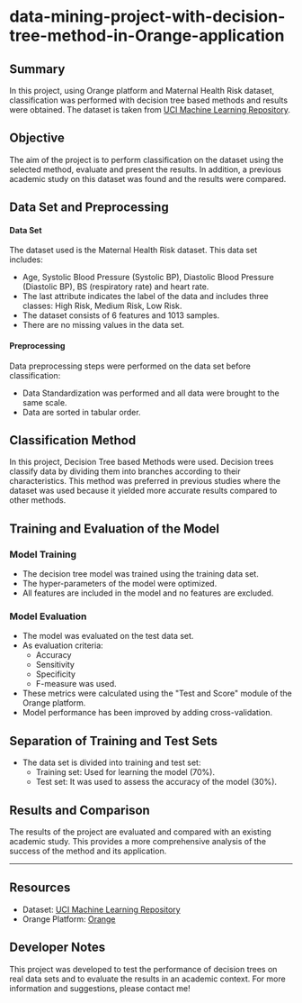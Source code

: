 # data-mining-project-with-decision-tree-method-in-Orange-application 


## Summary
In this project, using Orange platform and Maternal Health Risk dataset, classification was performed with decision tree based methods and results were obtained. The dataset is taken from [UCI Machine Learning Repository](https://archive.ics.uci.edu/).

## Objective
The aim of the project is to perform classification on the dataset using the selected method, evaluate and present the results. In addition, a previous academic study on this dataset was found and the results were compared.

## Data Set and Preprocessing

#### Data Set
The dataset used is the Maternal Health Risk dataset. This data set includes:
- Age, Systolic Blood Pressure (Systolic BP), Diastolic Blood Pressure (Diastolic BP), BS (respiratory rate) and heart rate.
- The last attribute indicates the label of the data and includes three classes: High Risk, Medium Risk, Low Risk.
- The dataset consists of 6 features and 1013 samples.
- There are no missing values in the data set.

#### Preprocessing
Data preprocessing steps were performed on the data set before classification:
- Data Standardization was performed and all data were brought to the same scale.
- Data are sorted in tabular order.

## Classification Method
In this project, Decision Tree based Methods were used. Decision trees classify data by dividing them into branches according to their characteristics. This method was preferred in previous studies where the dataset was used because it yielded more accurate results compared to other methods.

## Training and Evaluation of the Model

### Model Training
- The decision tree model was trained using the training data set.
- The hyper-parameters of the model were optimized.
- All features are included in the model and no features are excluded.

### Model Evaluation
- The model was evaluated on the test data set.
- As evaluation criteria:
  - Accuracy
  - Sensitivity
  - Specificity
  - F-measure was used.
- These metrics were calculated using the "Test and Score" module of the Orange platform.
- Model performance has been improved by adding cross-validation.

## Separation of Training and Test Sets
- The data set is divided into training and test set:
  - Training set: Used for learning the model (70%).
  - Test set: It was used to assess the accuracy of the model (30%).

## Results and Comparison
The results of the project are evaluated and compared with an existing academic study. This provides a more comprehensive analysis of the success of the method and its application.

---

## Resources
- Dataset: [UCI Machine Learning Repository](https://archive.ics.uci.edu/)
- Orange Platform: [Orange](https://orangedatamining.com/)

## Developer Notes
This project was developed to test the performance of decision trees on real data sets and to evaluate the results in an academic context. For more information and suggestions, please contact me!

